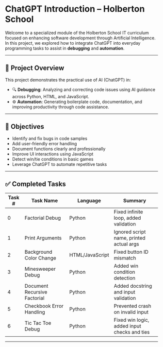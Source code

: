 # ChatGPT Introduction – Holberton School

Welcome to a specialized module of the Holberton School IT curriculum focused on enhancing software development through Artificial Intelligence. In this project, we explored how to integrate ChatGPT into everyday programming tasks to assist in **debugging** and **automation**.

---

## 📌 Project Overview

This project demonstrates the practical use of AI (ChatGPT) in:

- 🔍 **Debugging**: Analyzing and correcting code issues using AI guidance across Python, HTML, and JavaScript.
- ⚙️ **Automation**: Generating boilerplate code, documentation, and improving productivity through code assistance.

---

## 🧠 Objectives

- Identify and fix bugs in code samples
- Add user-friendly error handling
- Document functions clearly and professionally
- Improve UI interactions using JavaScript
- Detect win/tie conditions in basic games
- Leverage ChatGPT to automate repetitive tasks

---

## ✅ Completed Tasks

| Task # | Task Name                     | Language       | Summary                                       |
|--------|-------------------------------|----------------|-----------------------------------------------|
| 0      | Factorial Debug               | Python         | Fixed infinite loop, added validation         |
| 1      | Print Arguments               | Python         | Ignored script name, printed actual args      |
| 2      | Background Color Change       | HTML/JavaScript| Fixed button ID mismatch                      |
| 3      | Minesweeper Debug             | Python         | Added win condition detection                 |
| 4      | Document Recursive Factorial  | Python         | Added docstring and input validation          |
| 5      | Checkbook Error Handling      | Python         | Prevented crash on invalid input              |
| 6      | Tic Tac Toe Debug             | Python         | Fixed win logic, added input checks and ties  |

---



